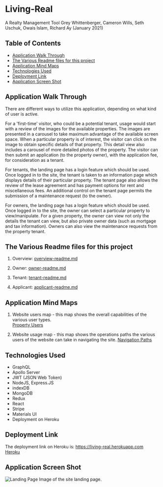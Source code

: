 # Living-Real
A Realty Management Tool
Grey Whittenberger, Cameron Wills, Seth Uschuk, Owais Islam, Richard Ay
(January 2021)


## Table of Contents
* [Application Walk Through](#application-walk-through)
* [The Various Readme files for this project](#the-various-readme-files-for-this-project)
* [Application Mind Maps](#application-mind-maps)
* [Technologies Used](#technologies-used)
* [Deployment Link](#deployment-link)
* [Application Screen Shot](#application-screen-shot)

## Application Walk Through

There are different ways to utilize this application, depending on what kind of user is active.  

For a 'first-time' visitor, who could be a potential tenant, usage would start with a review of the images for the available properties.  The images are presented in a carousel to take maximum advantage of the available screen space.  When a particular property is of interest, the visitor can click on the image to obtain specific details of that property.  This detail view also includes a carousel of more detailed photos of the property.  The visitor can then submit an application (to the property owner), with the application fee, for consideration as a tenant.

For tenants, the landing page has a login feature which should be used.  Once logged in to the site, the tenant is taken to an information page which displays details of their particular property.  The tenant page also allows the review of the lease agreement and has payment options for rent and miscellaneous fees. An additional control on the tenant page permits the submission of a maintenance request (to the owner).

For owners, the landing page has a login feature which should be used.  Once logged in to the site, the owner can select a particular property to view/manipulate.  For a given property, the owner can view not only the details the tenant can view, but also private owner data (such as mortgage and tax information).  Owners can also view the maintenance requests from the property tenant.

## The Various Readme files for this project

1) Overview: [overview-readme.md](./documentation/overview-readme.md)

2) Owner:  [owner-readme.md](./documentation/owner-readme.md) 

3) Tenant: [tenant-readme.md](./documentation/tenant-readme.md)

4) Applicant: [applicant-readme.md](./documentation/applicant-readme.md)


## Application Mind Maps

1) Website users map - this map shows the overall capabilities of the various user types.  
[Property Users](./documentation/property-users.jpg)

2) Website usage map - this map shows the operations paths the various users of the website can take in navigating the site.
[Navigation Paths](./documentation/usage-flow.jpg)


## Technologies Used

* GraphQL
* Apollo Server
* JWT (JSON Web Token)
* NodeJS, Express.JS
* indexDB
* MongoDB
* Redux
* React
* Stripe
* Materials UI
* Deployment on Heroku


## Deployment Link
The deployment link on Heroku is: https://living-real.herokuapp.com   
[Heroku](https://living-real.herokuapp.com/) 


## Application Screen Shot

![Landing Page](./assets/images/landing-page.jpg) Image of the site landing page.
